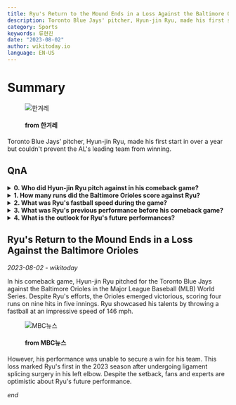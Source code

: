 ```yaml
---
title: Ryu's Return to the Mound Ends in a Loss Against the Baltimore Orioles
description: Toronto Blue Jays' pitcher, Hyun-jin Ryu, made his first start in over a year but couldn't prevent the AL's leading team from winning.
category: Sports
keywords: 류현진
date: "2023-08-02"
author: wikitoday.io
language: EN-US
---
```


# Summary

<figure>
    <img src="https://flexible.img.hani.co.kr/flexible/normal/970/652/imgdb/original/2023/0802/20230802501164.jpg" alt="한겨레" />
    <figcaption>
        <h4> from 한겨레</h4>
    </figcaption>
</figure>

Toronto Blue Jays' pitcher, Hyun-jin Ryu, made his first start in over a year but couldn't prevent the AL's leading team from winning.

## QnA

<details>
    <summary><b>0. Who did Hyun-jin Ryu pitch against in his comeback game?</b></summary>
    Hyun-jin Ryu pitched against the Baltimore Orioles.
</details>

<details>
    <summary><b>1. How many runs did the Baltimore Orioles score against Ryu?</b></summary>
    The Baltimore Orioles scored four runs against Ryu.
</details>

<details>
    <summary><b>2. What was Ryu's fastball speed during the game?</b></summary>
    Ryu's fastball reached an impressive speed of 146 mph.
</details>

<details>
    <summary><b>3. What was Ryu's previous performance before his comeback game?</b></summary>
    Ryu had been out of action for over a year due to ligament splicing surgery on his left elbow.
</details>

<details>
    <summary><b>4. What is the outlook for Ryu's future performances?</b></summary>
    Despite the loss, fans and experts are optimistic about Ryu's future performance.
</details>

## Ryu's Return to the Mound Ends in a Loss Against the Baltimore Orioles

_2023-08-02 - wikitoday_

In his comeback game, Hyun-jin Ryu pitched for the Toronto Blue Jays against the Baltimore Orioles in the Major League Baseball (MLB) World Series. Despite Ryu's efforts, the Orioles emerged victorious, scoring four runs on nine hits in five innings. Ryu showcased his talents by throwing a fastball at an impressive speed of 146 mph.

<figure>
    <img src="https://image.imnews.imbc.com/news/2023/sports/article/__icsFiles/afieldfile/2023/08/02/y230802-3.jpg" alt="MBC뉴스" />
    <figcaption>
        <h4> from MBC뉴스</h4>
    </figcaption>
</figure>

However, his performance was unable to secure a win for his team. This loss marked Ryu's first in the 2023 season after undergoing ligament splicing surgery in his left elbow. Despite the setback, fans and experts are optimistic about Ryu's future performance.

_end_
